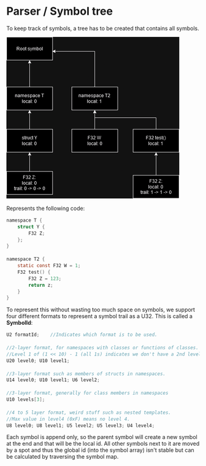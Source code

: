 # Parser / Symbol tree

To keep track of symbols, a tree has to be created that contains all symbols.

![symbol_tree](symbol_tree.png)

Represents the following code:

```C
namespace T {
    struct Y {
        F32 Z;
    };
}

namespace T2 {
    static const F32 W = 1;
    F32 test() {
        F32 Z = 123;
        return z;
    }
}
```

To represent this without wasting too much space on symbols, we support four different formats to represent a symbol trail as a U32. This is called a **SymbolId**:

```C
U2 formatId;	//Indicates which format is to be used.

//2-layer format, for namespaces with classes or functions of classes.
//Level 1 of (1 << 10) - 1 (all 1s) indicates we don't have a 2nd level.
U20 level0; U10 level1;

//3-layer format such as members of structs in namespaces.
U14 level0; U10 level1; U6 level2;

//3-layer format, generally for class members in namespaces
U10 levels[3];

//4 to 5 layer format, weird stuff such as nested templates.
//Max value in level4 (0xF) means no level 4.
U8 level0; U8 level1; U5 level2; U5 level3; U4 level4;
```

Each symbol is append only, so the parent symbol will create a new symbol at the end and that will be the local id. All other symbols next to it are moved by a spot and thus the global id (into the symbol array) isn't stable but can be calculated by traversing the symbol map.